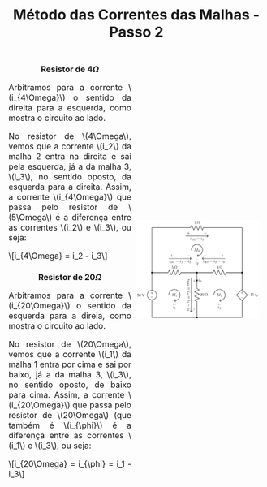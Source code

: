 <style scoped>
    table {
        font-size: 16px;
        margin-left: auto;
        margin-right: auto;
    }
    p, li {
        text-align: justify;
        font-size: 16px;
    }
    figcaption {
        font-size: 12px;
        text-align: center;
    }
    h2 {
        text-align: center;
        font-size: 28px;
    }
    h3 {
        text-align: center;
        font-size: 16px;
    }
    .flex-container {
        display: flex;
        align-items: center;
    }
    .flex-container > div {
        margin-right: 10px;
    }
    .left-element {
        flex: 3;
    }
    .right-element {
        flex: 1;
    }
    .flex-column {
        flex: 1;
    }
</style>

## Método das Correntes das Malhas - Passo 2

<div class="flex-container">
<div class="flex-column">

### Resistor de $4\Omega$

Arbitramos para a corrente \\(i_{4\Omega}\\) o sentido da direita para a esquerda, como mostra o circuito ao lado.

No resistor de \\(4\Omega\\), vemos que a corrente \\(i_2\\) da malha 2 entra na direita e sai pela esquerda, já a da malha 3, \\(i_3\\), no sentido oposto, da esquerda para a direita. Assim, a corrente \\(i_{4\Omega}\\) que passa pelo resistor de \\(5\Omega\\) é a diferença entre as correntes \\(i_2\\) e \\(i_3\\), ou seja:

\\[i_{4\Omega} = i_2 - i_3\\]

### Resistor de $20\Omega$

Arbitramos para a corrente \\(i_{20\Omega}\\) o sentido da esquerda para a direia, como mostra o circuito ao lado.

No resistor de \\(20\Omega\\), vemos que a corrente \\(i_1\\) da malha 1 entra por cima e sai por baixo, já a da malha 3, \\(i_3\\), no sentido oposto, de baixo para cima. Assim, a corrente \\(i_{20\Omega}\\) que passa pelo resistor de \\(20\Omega\\) (que também é \\(i_{\phi}\\) é a diferença entre as correntes \\(i_1\\) e \\(i_3\\), ou seja:

\\[i_{20\Omega} = i_{\phi} = i_1 - i_3\\]


</div>
<div class="flex-column">

<!-- _class: transparent -->

![](img/circuit-step-2.png)

</div>
</div>
